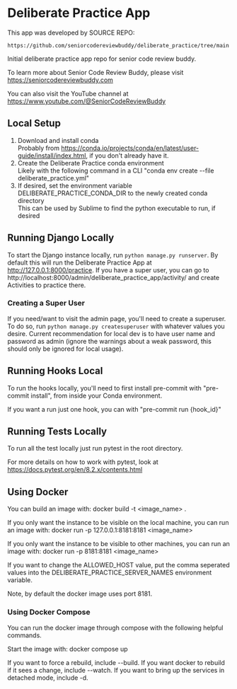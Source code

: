 # Deliberate Practice App

This app was developed by 
SOURCE REPO: 

    https://github.com/seniorcodereviewbuddy/deliberate_practice/tree/main

Initial deliberate practice app repo for senior code review buddy.

To learn more about Senior Code Review Buddy, please visit https://seniorcodereviewbuddy.com

You can also visit the YouTube channel at https://www.youtube.com/@SeniorCodeReviewBuddy

## Local Setup

1) Download and install conda<br>
Probably from https://conda.io/projects/conda/en/latest/user-guide/install/index.html, if you don't already have it.
1) Create the Deliberate Practice conda environment<br>
Likely with the following command in a CLI "conda env create --file deliberate_practice.yml"
1) If desired, set the environment variable DELIBERATE_PRACTICE_CONDA_DIR to the newly created conda directory<br>
This can be used by Sublime to find the python executable to run, if desired

## Running Django Locally
To start the Django instance locally, run `python manage.py runserver`. By default
this will run the Deliberate Practice App at http://127.0.0.1:8000/practice. If you
have a super user, you can go to http://localhost:8000/admin/deliberate_practice_app/activity/
and create Activities to practice there.

### Creating a Super User

If you need/want to visit the admin page, you'll need to create a superuser. To do so, run `python manage.py createsuperuser`
with whatever values you desire. Current recommendation for local dev is to have user name and password as admin (ignore the
warnings about a weak password, this should only be ignored for local usage).

## Running Hooks Local

To run the hooks locally, you'll need to first install pre-commit with "pre-commit install", from inside
your Conda environment.

If you want a run just one hook, you can with "pre-commit run {hook_id}"

## Running Tests Locally

To run all the test locally just run pytest in the root directory.

For more details on how to work with pytest, look at https://docs.pytest.org/en/8.2.x/contents.html

## Using Docker

You can build an image with:
docker build -t <image_name> .

If you only want the instance to be visible on the local machine, you can run an image with:
docker run -p 127.0.0.1:8181:8181 <image_name>

If you only want the instance to be visible to other machines, you can run an image with:
docker run -p 8181:8181 <image_name>

If you want to change the ALLOWED_HOST value, put the comma seperated values into the DELIBERATE_PRACTICE_SERVER_NAMES environment variable.

Note, by default the docker image uses port 8181.

### Using Docker Compose

You can run the docker image through compose with the following helpful commands.

Start the image with:
docker compose up

If you want to force a rebuild, include --build.
If you want docker to rebuild if it sees a change, include --watch.
If you want to bring up the services in detached mode, include -d.
